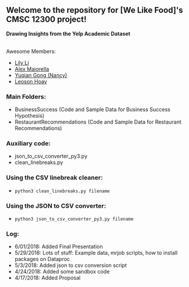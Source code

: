 ## Welcome to the repository for [We Like Food]'s CMSC 12300 project! 

**Drawing Insights from the Yelp Academic Dataset**
<br>
<br>

Awesome Members:
* [Lily Li](https://github.com/mouyun-lily-li)
* [Alex Maiorella](https://github.com/donkeyteethUX)
* [Yuqian Gong (Nancy)](https://github.com/yuqian919)
* [Leoson Hoay](https://github.com/LeosonH)

### Main Folders:
* BusinessSuccess (Code and Sample Data for Business Success Hypothesis)
* RestaurantRecommendations (Code and Sample Data for Restaurant Recommendations)

### Auxiliary code:
* json_to_csv_converter_py3.py
* clean_linebreaks.py

### Using the CSV linebreak cleaner:
* `python3 clean_linebreaks.py filename`

### Using the JSON to CSV converter:
* `python3 json_to_csv_converter_py3.py filename`

### Log:
* 6/01/2018: Added Final Presentation
* 5/29/2018: Lots of stuff: Example data, mrjob scripts, how to install packages on Dataproc
* 5/3/2018: Added json to csv conversion script
* 4/24/2018: Added some sandbox code
* 4/17/2018: Added Proposal 

